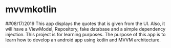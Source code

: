 # mvvmkotlin

##08/17/2019
This app displays the quotes that is given from the UI. Also, it will have a ViewModel, Repository, fake database and a simple dependency injection. This project is for learning purposes. The purpose of this app is to learn how to develop an android app using kotlin and MVVM architecture. 

